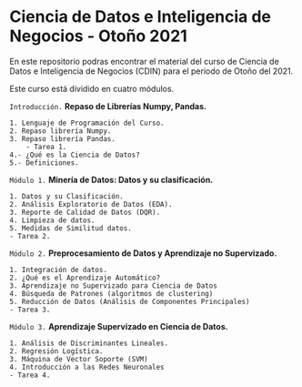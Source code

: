 # Ciencia de Datos e Inteligencia de Negocios - Otoño 2021
En este repositorio podras encontrar el material del curso de Ciencia de Datos e Inteligencia de Negocios (CDIN) para el periodo de Otoño del 2021.

Este curso está dividido en cuatro módulos. 

`Introducción.` **Repaso de Librerías Numpy, Pandas.**

    1. Lenguaje de Programación del Curso.
    2. Repaso librería Numpy.
    3. Repaso librería Pandas.
        - Tarea 1.
    4.- ¿Qué es la Ciencia de Datos?
    5.- Definiciones.
    
`Módulo 1.` **Minería de Datos: Datos y su clasificación.**

    1. Datos y su Clasificación.
    2. Análisis Exploratorio de Datos (EDA).
    3. Reporte de Calidad de Datos (DQR).
    4. Limpieza de datos.
    5. Medidas de Similitud datos.
    - Tarea 2.

`Módulo 2.` **Preprocesamiento de Datos y Aprendizaje no Supervizado.**

    1. Integración de datos.
    2. ¿Qué es el Aprendizaje Automático?
    3. Aprendizaje no Supervizado para Ciencia de Datos
    4. Búsqueda de Patrones (algoritmos de clustering)
    5. Reducción de Datos (Análisis de Componentes Principales)
    - Tarea 3.
    
`Módulo 3.` **Aprendizaje Supervizado en Ciencia de Datos.**

    1. Análisis de Discriminantes Lineales.
    2. Regresión Logística.
    3. Máquina de Vector Soporte (SVM)
    4. Introducción a las Redes Neuronales
    - Tarea 4.
